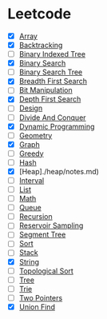 # Leetcode

* [x] [Array](./array/notes.md)
* [x] [Backtracking](./backtracking/notes.md)
* [ ] [Binary Indexed Tree](./binary-indexed-tree/notes.md)
* [x] [Binary Search](./binary-search/notes.md)
* [ ] [Binary Search Tree](./binary-search-tree/notes.md)
* [x] [Breadth First Search](./breadth-first-search/notes.md)
* [ ] [Bit Manipulation](./bit-manipulation/notes.md)
* [x] [Depth First Search](./depth-first-search/notes.md)
* [ ] [Design](./design/notes.md)
* [ ] [Divide And Conquer](./divide-and-conquer/notes.md)
* [x] [Dynamic Programming](./dynamic-programming/notes.md)
* [ ] [Geometry](./geometry/notes.md)
* [x] [Graph](./graph/notes.md)
* [ ] [Greedy](./greedy/notes.md)
* [ ] [Hash](./hash/notes.md)
* [x] [Heap]./heap/notes.md)
* [ ] [Interval](./interval/notes.md)
* [ ] [List](./list/notes.md)
* [ ] [Math](./math/notes.md)
* [ ] [Queue](./queue/notes.md)
* [ ] [Recursion](./recursion/notes.md)
* [ ] [Reservoir Sampling](./reservior-sampling/notes.md)
* [ ] [Segment Tree](./segment-tree/notes.md)
* [ ] [Sort](./sort/notes.md)
* [ ] [Stack](./stack/notes.md)
* [x] [String](./string/notes.md)
* [ ] [Topological Sort](./topological-sort/notes.md)
* [ ] [Tree](./tree/notes.md)
* [ ] [Trie](./trie/notes.md)
* [ ] [Two Pointers](./two-pointers/notes.md)
* [x] [Union Find](./union-find/notes.md)
